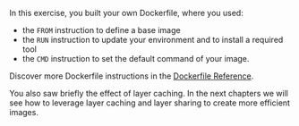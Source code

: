 In this exercise, you built your own Dockerfile, where you used:

- the `FROM` instruction to define a base image
- the `RUN` instruction to update your environment and to install a required tool
- the `CMD` instruction to set the default command of your image.

Discover more Dockerfile instructions in the [Dockerfile Reference](https://docs.docker.com/engine/reference/builder/).

You also saw briefly the effect of layer caching. In the next chapters we will see how to leverage layer caching and layer sharing to create more efficient images.